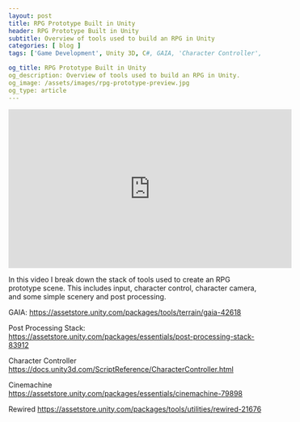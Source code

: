 ```yaml
---
layout: post
title: RPG Prototype Built in Unity
header: RPG Prototype Built in Unity
subtitle: Overview of tools used to build an RPG in Unity
categories: [ blog ]
tags: ['Game Development', Unity 3D, C#, GAIA, 'Character Controller', Cinemachine, Rewired, Prototyping]

og_title: RPG Prototype Built in Unity
og_description: Overview of tools used to build an RPG in Unity.
og_image: /assets/images/rpg-prototype-preview.jpg
og_type: article
---
```


<iframe width="560" height="315" src="https://www.youtube.com/embed/zH9rrMtXnA0" frameborder="0" allow="autoplay; encrypted-media" allowfullscreen></iframe>

In this video I break down the stack of tools used to create an RPG prototype scene. This includes input, character control, character camera, and some simple scenery and post processing.

GAIA:
https://assetstore.unity.com/packages/tools/terrain/gaia-42618

Post Processing Stack:
https://assetstore.unity.com/packages/essentials/post-processing-stack-83912

Character Controller
https://docs.unity3d.com/ScriptReference/CharacterController.html

Cinemachine
https://assetstore.unity.com/packages/essentials/cinemachine-79898

Rewired
https://assetstore.unity.com/packages/tools/utilities/rewired-21676
